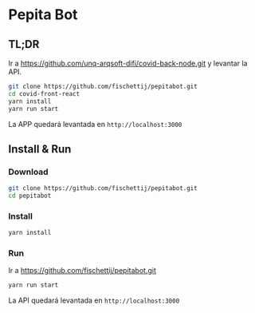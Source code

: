 # Pepita Bot

## TL;DR

Ir a <https://github.com/unq-arqsoft-difi/covid-back-node.git> y levantar la API.

```sh
git clone https://github.com/fischettij/pepitabot.git
cd covid-front-react
yarn install
yarn run start
```

La APP quedará levantada en `http://localhost:3000`

## Install & Run

### Download

```sh
git clone https://github.com/fischettij/pepitabot.git
cd pepitabot
```

### Install

```sh
yarn install
```

### Run

Ir a <https://github.com/fischettij/pepitabot.git>

```sh
yarn run start
```

La API quedará levantada en `http://localhost:3000`
